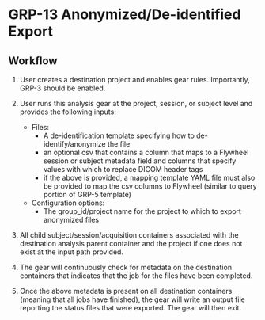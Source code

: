 # GRP-13 Anonymized/De-identified Export

## Workflow

1. User creates a destination project and enables gear rules. Importantly, 
GRP-3 should be enabled. 
1. User runs this analysis gear at the project, session, or subject
level and provides the following inputs:
    * Files:
        * A de-identification template specifying how to 
        de-identify/anonymize the file
        * an optional csv that contains a column that maps to a 
        Flywheel session or subject metadata field and columns that 
        specify values with which to replace DICOM header tags
        * if the above is provided, a mapping template YAML file must 
        also be provided to map the csv columns to Flywheel (similar to 
        query portion of GRP-5 template)
    * Configuration options:
        * The group_id/project name for the project to which to export 
        anonymized files 
1. All child subject/session/acquisition containers associated with the 
destination analysis parent container and the project if one does not 
exist at the input path provided.

1. The gear will continuously check for metadata on the destination 
containers that indicates that the job for the files have been 
completed. 

1. Once the above metadata is present on all destination containers 
(meaning that all jobs have finished), the gear will write an output 
file reporting the status files that were exported. The gear will then 
exit.







